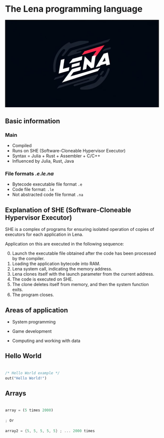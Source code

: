# The Lena programming language

![Lena logo](.github/img/lena-logo.jpeg)

## Basic information

### Main

* Compiled
* Runs on SHE (Software-Cloneable Hypervisor Executor)
* Syntax = Julia + Rust + Assembler + C/C++
* Influenced by Julia, Rust, Java

### File formats *.e.le.na*

* Bytecode executable file format `.e`
* Code file format: `.le`
* Not abstracted code file format `.na`

## Explanation of SHE (Software-Cloneable Hypervisor Executor)

SHE is a complex of programs for ensuring isolated operation of copies of executors for each application in Lena.

Application on this are executed in the following sequence:

0. Launch the executable file obtained after the code has been processed by the compiler.
1. Loading the application bytecode into RAM.
2. Lena system call, indicating the memory address.
3. Lena clones itself with the launch parameter from the current address.
4. The code is executed on SHE.
5. The clone deletes itself from memory, and then the system function exits.
6. The program closes.

## Areas of application

* System programming

* Game development

* Computing and working with data

## Hello World

```rust

/* Hello World example */
out("Hello World!")
```

## Arrays

```rust

array = (5 times 2000)

; Or

array2 = {5, 5, 5, 5, 5} ; ... 2000 times
```
